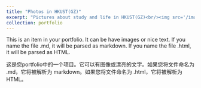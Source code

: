 ```yaml
---
title: "Photos in HKUST(GZ)"
excerpt: "Pictures about study and life in HKUST(GZ)<br/><img src='/images/photo1.jpg'>"
collection: portfolio
---
```


This is an item in your portfolio. It can be have images or nice text. If you name the file .md, it will be parsed as markdown. If you name the file .html, it will be parsed as HTML. 

这是您portfolio中的一个项目。它可以有图像或漂亮的文字。如果您将文件命名为 .md，它将被解析为 markdown。如果您将文件命名为 .html，它将被解析为 HTML。
